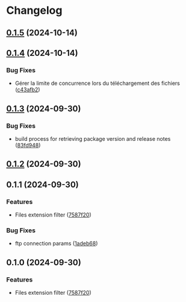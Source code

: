 # Changelog

## [0.1.5](https://github.com/jujax/vespera-scraping/compare/release-v0.1.4...release-v0.1.5) (2024-10-14)

## [0.1.4](https://github.com/jujax/vespera-scraping/compare/release-v0.1.3...release-v0.1.4) (2024-10-14)


### Bug Fixes

* Gérer la limite de concurrence lors du téléchargement des fichiers ([c43afb2](https://github.com/jujax/vespera-scraping/commit/c43afb2df62e1ed254031ad5dd421e6795fd5527))

## [0.1.3](https://github.com/jujax/vespera-scraping/compare/release-v0.1.2...release-v0.1.3) (2024-09-30)


### Bug Fixes

* build process for retrieving package version and release notes ([83fd948](https://github.com/jujax/vespera-scraping/commit/83fd94815ea369508f38aa9eca8c86396bc791b5))

## [0.1.2](https://github.com/jujax/vespera-scraping/compare/release-v0.1.1...release-v0.1.2) (2024-09-30)

## 0.1.1 (2024-09-30)


### Features

* Files extension filter ([7587f20](https://github.com/jujax/vespera-scraping/commit/7587f206753154f40cf382fdf2cd4e792e84aa1a))


### Bug Fixes

* ftp connection params ([1adeb68](https://github.com/jujax/vespera-scraping/commit/1adeb684326e57fadd139f65a9f0e4d576d12e2a))

## 0.1.0 (2024-09-30)

### Features

- Files extension filter ([7587f20](https://github.com/jujax/vespera-scraping/commit/7587f206753154f40cf382fdf2cd4e792e84aa1a))
